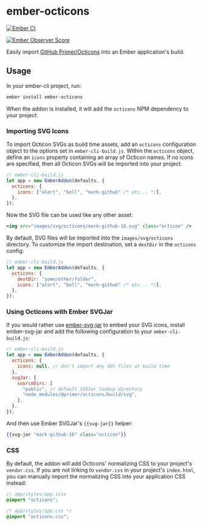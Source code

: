 # ember-octicons

[![Ember CI](https://github.com/kpfefferle/ember-octicons/workflows/Ember%20CI/badge.svg)](https://github.com/kpfefferle/ember-octicons/actions)

[![Ember Observer Score](https://emberobserver.com/badges/ember-octicons.svg)](https://emberobserver.com/addons/ember-octicons)

Easily import [GitHub Primer/Octicons](https://primer.style/octicons/) into an Ember application's build.

## Usage

In your ember-cli project, run:

```sh
ember install ember-octicons
```

When the addon is installed, it will add the `octicons` NPM dependency to your project.

### Importing SVG Icons

To import Octicon SVGs as build time assets, add an `octicons` configuration object to the options set in `ember-cli-build.js`. Within the `octicons` object, define an `icons` property containing an array of Octicon names. If no icons are specified, then all Octicon SVGs will be imported into your project.

```js
// ember-cli-build.js
let app = new EmberAddon(defaults, {
  octicons: {
    icons: ["alert", "bell", "mark-github" /* etc... */],
  },
});
```

Now the SVG file can be used like any other asset:

```hbs
<img src="images/svg/octicons/mark-github-16.svg" class="octicon" />
```

By default, SVG files will be imported into the `images/svg/octicons` directory. To customize the import destination, set a `destDir` in the `octicons` config:

```js
// ember-cli-build.js
let app = new EmberAddon(defaults, {
  octicons: {
    destDir: "some/other/folder",
    icons: ["alert", "bell", "mark-github" /* etc... */],
  },
});
```

### Using Octicons with Ember SVGJar

If you would rather use [ember-svg-jar](https://github.com/ivanvotti/ember-svg-jar) to embed your SVG icons, install ember-svg-jar and add the following configuration to your `ember-cli-build.js`:

```js
// ember-cli-build.js
let app = new EmberAddon(defaults, {
  octicons: {
    icons: null, // don't import any SVG files at build time
  },
  svgJar: {
    sourceDirs: [
      "public", // default SVGJar lookup directory
      "node_modules/@primer/octicons/build/svg",
    ],
  },
});
```

And then use Ember SVGJar's `{{svg-jar}}` helper:

```hbs
{{svg-jar "mark-github-16" class="octicon"}}
```

### CSS

By default, the addon will add Octicons' normalizing CSS to your project's `vendor.css`. If you are not linking to `vendor.css` in your project's `index.html`, you can manually import the normalizing CSS into your application CSS instead:

```scss
// app/styles/app.scss
@import "octicons";
```

```css
/* app/styles/app.css */
@import "octicons.css";
```
